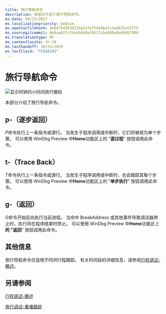 ```yaml
---
title: 旅行导航命令
description: 本部分介绍了旅行导航命令。
ms.date: 09/23/2017
ms.localizationpriority: medium
ms.openlocfilehash: 4eb47543b30234a31feff4e9bafc1ed929cb3775
ms.sourcegitcommit: 8e8aa927cf4ab56d0af652fa5e988a8ed6967904
ms.translationtype: MT
ms.contentlocale: zh-CN
ms.lasthandoff: 10/25/2019
ms.locfileid: "72916192"
---
```

# <a name="time-travel-navigation-commands"></a>旅行导航命令

![显示时钟的小时间旅行徽标](images/ttd-time-travel-debugging-logo.png)

本部分介绍了旅行导航命令。

## <a name="spanspan-idpspan-p--step-back"></a></span><span id="P"></span> p-（逐步返回）

*P*命令执行上一条指令或源行。 当发生子程序调用或中断时，它们将被视为单个步骤。 可以使用 WinDbg Preview 中**Home**功能区上的 "**逐过程**" 按钮调用此命令。

## <a name="spanspan-idtspan-t--trace-back"></a></span><span id="T"></span> t-（Trace Back）

*T*命令执行上一条指令或源行。 当发生子程序调用或中断时，也会跟踪其每个步骤。 可以使用 WinDbg Preview 中**Home**功能区上的 "**单步执行**" 按钮调用此命令。

## <a name="spanspan-idgospan-g--go-back"></a></span><span id="Go"></span> g-（返回）

*G*命令开始反向执行当前进程。 当命中 BreakAddress 或其他事件导致调试器停止时，执行将在程序结束时停止。 可以使用 WinDbg Preview 中**Home**功能区上**的 "返回**" 按钮调用此命令。

## <a name="spanspan-idadditional_informationspanadditional-information"></a></span><span id="ADDITIONAL_INFORMATION"></span>其他信息

旅行导航命令仅适用于时间行程跟踪。 有关时间段的详细信息，请参阅[行程调试-概述](time-travel-debugging-overview.md)。

## <a name="see-also"></a>另请参阅

[行程调试-概述](time-travel-debugging-overview.md)

[旅行调试-重播跟踪](time-travel-debugging-replay.md)
